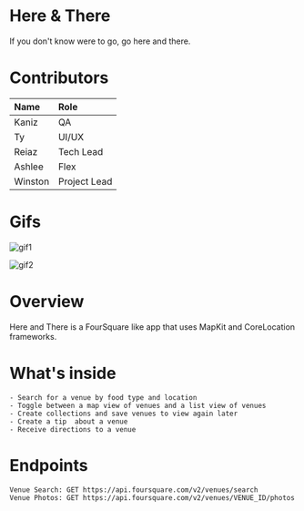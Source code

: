 # Here & There
If you don't know were to go, go here and there.

# Contributors
Name | Role
:---|:---
Kaniz | QA
Ty | UI/UX
Reiaz |Tech Lead
Ashlee | Flex
Winston | Project Lead
# Gifs
![gif1](https://storage.jumpshare.com/preview/6yxZqQKkMo0HZNMHMtU0Brl9PwTMvcABFYPFhoH5pRLQBTAP8yZHqmvGuP23s-A8Jgg9C_UavsiM1U2uRtwdAd0Iq-_ZMIwlJNqsu6s4bO0F1kR3dMUjedqC16uBUu85)


![gif2](https://storage.jumpshare.com/preview/Ir4YnZl3PUcAYOjfhIVfy24ZHyvmFAxPoH7mYRCwT-0rcMeYaU4Xd5nIco8VjSbS4OfYrgrYF_SLsE9FLZENvFNlSmh0egFbdyHzE6LvoMAI4av1wcwKsmUDuTGzHRrg)

# Overview
Here and There is a FourSquare like app that uses MapKit and CoreLocation frameworks.

# What's inside
    - Search for a venue by food type and location
    - Toggle between a map view of venues and a list view of venues
    - Create collections and save venues to view again later
    - Create a tip  about a venue
    - Receive directions to a venue
    
# Endpoints

    Venue Search: GET https://api.foursquare.com/v2/venues/search
    Venue Photos: GET https://api.foursquare.com/v2/venues/VENUE_ID/photos
